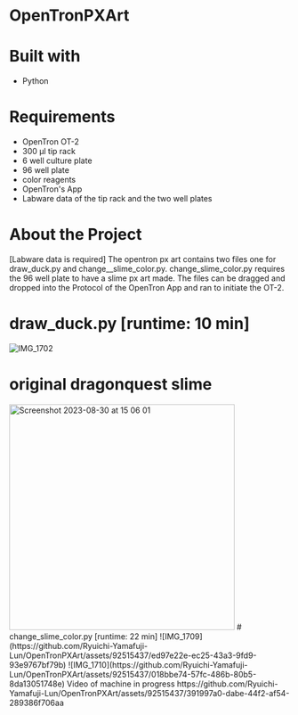 # OpenTronPXArt
# Built with
- Python
# Requirements
- OpenTron OT-2
- 300 µl tip rack
- 6 well culture plate
- 96 well plate
- color reagents
- OpenTron's App
- Labware data of the tip rack and the two well plates
# About the Project
[Labware data is required]
The opentron px art contains two files one for draw_duck.py and change__slime_color.py.
change_slime_color.py requires the 96 well plate to have a slime px art made. 
The files can be dragged and dropped into the Protocol of the OpenTron App and ran to initiate the OT-2.
# draw_duck.py [runtime: 10 min]
![IMG_1702](https://github.com/Ryuichi-Yamafuji-Lun/OpenTronPXArt/assets/92515437/07639dc2-89b7-4252-b7fb-d173a4d8f7b3)
# original dragonquest slime
<img width="405" alt="Screenshot 2023-08-30 at 15 06 01" src="https://github.com/Ryuichi-Yamafuji-Lun/OpenTronPXArt/assets/92515437/b9c51f73-7edd-40b3-9890-140d9820bc04">
# change_slime_color.py [runtime: 22 min]
![IMG_1709](https://github.com/Ryuichi-Yamafuji-Lun/OpenTronPXArt/assets/92515437/ed97e22e-ec25-43a3-9fd9-93e9767bf79b)
![IMG_1710](https://github.com/Ryuichi-Yamafuji-Lun/OpenTronPXArt/assets/92515437/018bbe74-57fc-486b-80b5-8da13051748e)
Video of machine in progress
https://github.com/Ryuichi-Yamafuji-Lun/OpenTronPXArt/assets/92515437/391997a0-dabe-44f2-af54-289386f706aa

